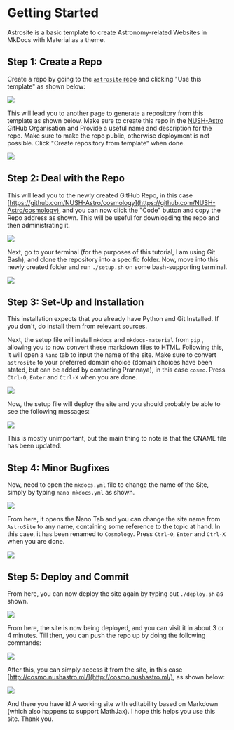 # Getting Started

Astrosite is a basic template to create Astronomy-related Websites in MkDocs with Material as a theme.

## Step 1: Create a Repo
Create a repo by going to  the [`astrosite` repo](https://github.com/NUSH-Astro/astrosite) and clicking "Use this template" as shown below:

![](img/template1.png)

This will lead you to another page to generate a repository from this template as shown below. Make sure to create this repo in the [NUSH-Astro](https://github.com/NUSH-Astro) GitHub Organisation and Provide a useful name and description for the repo. Make sure to make the repo public, otherwise deployment is not possible. Click "Create repository from template" when done.

![](img/template2.png)

## Step 2: Deal with the Repo
This will lead you to the newly created GitHub Repo, in this case [https://github.com/NUSH-Astro/cosmology](https://github.com/NUSH-Astro/cosmology), and you can now click the "Code" button and copy the Repo address as shown. This will be useful for downloading the repo and then administrating it.

![](img/copygithub.png)

Next, go to your terminal (for the purposes of this tutorial, I am using Git Bash), and clone the repository into a specific folder. Now, move into this newly created folder and run `./setup.sh` on some bash-supporting terminal.

![](img/gitbash.png)

## Step 3: Set-Up and Installation
This installation expects that you already have Python and Git Installed. If you don't, do install them from relevant sources.

Next, the setup file will install `mkdocs` and `mkdocs-material` from `pip` , allowing you to now convert these markdown files to HTML. Following this, it will open a `Nano` tab to input the name of the site. Make sure to convert `astrosite` to your preferred domain choice (domain choices have been stated, but can be added by contacting Prannaya), in this case `cosmo`. Press `Ctrl-O`, `Enter` and `Ctrl-X` when you are done.

![](img/nanochange.png)

Now, the setup file will deploy the site and you should probably be able to see the following messages:

![](img/deploymentmsg.png)

This is mostly unimportant, but the main thing to note is that the CNAME file has been updated.

## Step 4: Minor Bugfixes

Now, need to open the `mkdocs.yml` file to change the name of the Site, simply by typing `nano mkdocs.yml` as shown.

![](img/openyml.png)

From here, it opens the Nano Tab and you can change the site name from `AstroSite` to any name, containing some reference to the topic at hand. In this case, it has been renamed to `Cosmology`. Press `Ctrl-O`, `Enter` and `Ctrl-X` when you are done.

![](img/convertname.png)

## Step 5: Deploy and Commit

From here, you can now deploy the site again by typing out `./deploy.sh` as shown.

![](img/deployagain.png)

From here, the site is now being deployed, and you can visit it in about 3 or 4 minutes. Till then, you can push the repo up by doing the following commands:

![](img/gitmaster.png)

After this, you can simply access it from the site, in this case [http://cosmo.nushastro.ml/](http://cosmo.nushastro.ml/), as shown below:

![](img/newsite.png)

And there you have it! A working site with editability based on Markdown (which also happens to support MathJax). I hope this helps you use this site. Thank you.